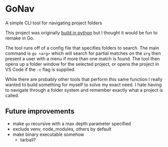 # GoNav

A simple CLI tool for navigating project folders

This project was originally [build in python](https://github.com/mxblsdl/pynav) but I thought it would be fun to remake in Go.

The tool runs off of a config file that specifies folders to search. The main command is `go <arg>` which will search for partial matches on the `arg` then present a user with a menu if more than one match is found. The tool then opens up a folder window for the selected project, or opens the project in VS Code if the `-c` flag is supplied.

While there are probably other tools that perform this same function I really wanted to build something for myself to solve my exact need. I hate having to navigate through a folder system and remember exactly what a project is called.

## Future improvements

- make `go` recursive with a max depth parameter specified
- exclude venv, node_modules, others by default
- make binary executable somehow
  - tarball?
